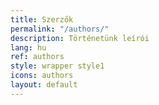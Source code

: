 ```yaml
---
title: Szerzők
permalink: "/authors/"
description: Történetünk leírói
lang: hu
ref: authors
style: wrapper style1
icons: authors
layout: default
---
```

